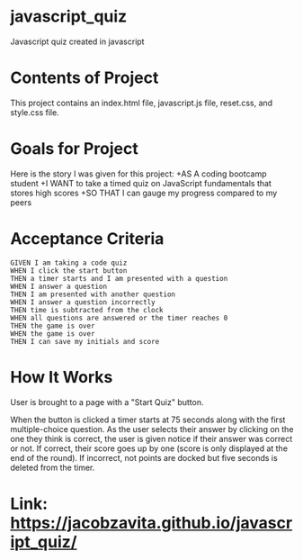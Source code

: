 # javascript_quiz

Javascript quiz created in javascript

# Contents of Project
This project contains an index.html file, javascript.js file, reset.css, and style.css file.

# Goals for Project
Here is the story I was given for this project:
+AS A coding bootcamp student
+I WANT to take a timed quiz on JavaScript fundamentals that stores high scores
+SO THAT I can gauge my progress compared to my peers

# Acceptance Criteria

```
GIVEN I am taking a code quiz
WHEN I click the start button
THEN a timer starts and I am presented with a question
WHEN I answer a question
THEN I am presented with another question
WHEN I answer a question incorrectly
THEN time is subtracted from the clock
WHEN all questions are answered or the timer reaches 0
THEN the game is over
WHEN the game is over
THEN I can save my initials and score
```

# How It Works
User is brought to a page with a "Start Quiz" button.

When the button is clicked a timer starts at 75 seconds along with the first multiple-choice question. As the user selects their answer by clicking on the one they think is correct, the user is given notice if their answer was correct or not. If correct, their score goes up by one (score is only displayed at the end of the round). If incorrect, not points are docked but five seconds is deleted from the timer.

# Link: https://jacobzavita.github.io/javascript_quiz/

